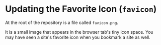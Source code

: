 # Updating the Favorite Icon (`favicon`)

At the root of the repository is a file called `favicon.png`.

It is a small image that appears in the browser tab's tiny icon space.  You may have seen a site's favorite icon when you bookmark a site as well.
